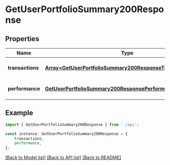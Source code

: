 # GetUserPortfolioSummary200Response


## Properties

Name | Type | Description | Notes
------------ | ------------- | ------------- | -------------
**transactions** | [**Array&lt;GetUserPortfolioSummary200ResponseTransactionsInner&gt;**](GetUserPortfolioSummary200ResponseTransactionsInner.md) |  | [optional] [default to undefined]
**performance** | [**GetUserPortfolioSummary200ResponsePerformance**](GetUserPortfolioSummary200ResponsePerformance.md) |  | [optional] [default to undefined]

## Example

```typescript
import { GetUserPortfolioSummary200Response } from './api';

const instance: GetUserPortfolioSummary200Response = {
    transactions,
    performance,
};
```

[[Back to Model list]](../README.md#documentation-for-models) [[Back to API list]](../README.md#documentation-for-api-endpoints) [[Back to README]](../README.md)
